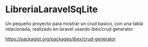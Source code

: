 # LibreriaLaravelSqLite
Un pequeño proyecto para mostrar un crud basico, con una tabla relacionada, realizado en laravel usando ibex/crud generator


https://packagist.org/packages/ibex/crud-generator
